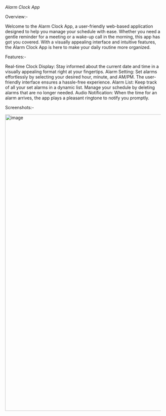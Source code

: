  *Alarm Clock App*

Overview:-

Welcome to the Alarm Clock App, a user-friendly web-based application designed to help you manage your schedule with ease. Whether you need a gentle reminder for a meeting or a wake-up call in the morning, this app has got you covered. With a visually appealing interface and intuitive features, the Alarm Clock App is here to make your daily routine more organized.

Features:-

Real-time Clock Display: Stay informed about the current date and time in a visually appealing format right at your fingertips.
Alarm Setting: Set alarms effortlessly by selecting your desired hour, minute, and AM/PM. The user-friendly interface ensures a hassle-free experience.
Alarm List: Keep track of all your set alarms in a dynamic list. Manage your schedule by deleting alarms that are no longer needed.
Audio Notification: When the time for an alarm arrives, the app plays a pleasant ringtone to notify you promptly.

Screenshots:-

<img width="960" alt="image" src="https://github.com/Shr1v1dya/ALARM-CLOCK/assets/94571082/2012342e-c0af-4d7a-8c5e-64a61291130c">
